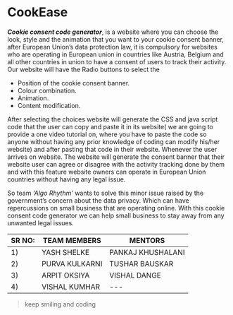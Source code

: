 # CookEase

_**Cookie consent code generator**_, is a website where you can choose the look, style and the animation that you want to your cookie consent banner, after European Union’s data protection law, it is compulsory for websites who are operating in European union in countries like Austria, Belgium and all other countries in union to have a consent of users to track their activity. Our website will have the Radio buttons to select the
-	Position of the cookie consent banner.
-	Colour combination.
-	Animation.
-	Content modification.

After selecting the choices website will generate the 
CSS and java script code that the user can copy and paste it in its website( we are going to provide a one video tutorial on, where you have to paste the code so anyone without having any prior knowledge of coding can modify his/her website) and after pasting that code in their website. Whenever the user arrives on website. The website will generate the consent banner that their website user can agree or disagree with the activity tracking done by them and with this feature website owners can operate in European Union countries without having any legal issue.

So team *‘Algo Rhythm’* wants to solve this minor issue raised by the government’s concern about the data privacy. Which can have repercussions on small business that are operating online. With this cookie consent code generator we can help small business to stay away from any unwanted legal issues. 

|SR NO:| TEAM MEMBERS| MENTORS|             
|---|---|---|
|1)|YASH SHELKE|PANKAJ KHUSHALANI|
|2)|PURVA KULKARNI|TUSHAR BAUSKAR|
|3)|ARPIT OKSIYA|VISHAL DANGE|
|4)|VISHAL KUMHAR|---|

>keep smiling and coding
